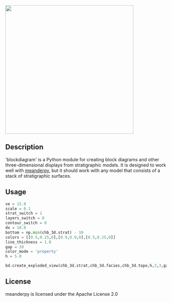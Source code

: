 
<img src="https://github.com/zsylvester/blockdiagram/blob/master/blockdiagram_logo.png" width="400">

## Description

'blockdiagram' is a Python module for creating block diagrams and other three-dimensional displays from stratigraphic models. It is designed to work well with [meanderpy](https://github.com/zsylvester/meanderpy), but it should work with any model that consists of a stack of stratigraphic surfaces.

## Usage

```python
ve = 15.0
scale = 0.1
strat_switch = 1
layers_switch = 0
contour_switch = 0
dx = 10.0
bottom = np.min(chb_3d.strat) - 10
colors = [[0.5,0.25,0],[0.9,0.9,0],[0.5,0.25,0]]
line_thickness = 1.0
gap = 20
color_mode = 'property'
h = 5.0

bd.create_exploded_view(chb_3d.strat,chb_3d.facies,chb_3d.topo,h,3,3,gap,dx,ve,scale,strat_switch,layers_switch,contour_switch,color_mode,colors,line_thickness,bottom)
```

## License

meanderpy is licensed under the Apache License 2.0
